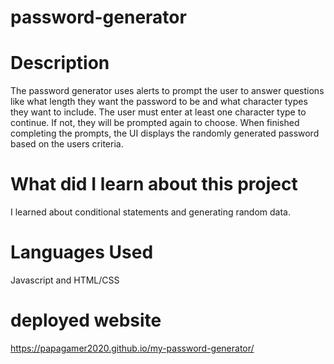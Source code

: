 # password-generator

# Description

The password generator uses alerts to prompt the user to answer questions like what length they want the password to be and what character types they want to include. The user must enter at least one character type to continue. If not, they will be prompted again to choose. When finished completing the prompts, the UI displays the randomly generated password based on the users criteria.

# What did I learn about this project

I learned about conditional statements and generating random data.

# Languages Used

Javascript and HTML/CSS

# deployed website

https://papagamer2020.github.io/my-password-generator/
